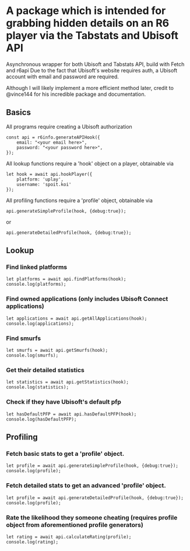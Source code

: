 # A package which is intended for grabbing hidden details on an R6 player via the Tabstats and Ubisoft API
Asynchronous wrapper for both Ubisoft and Tabstats API, build with Fetch and r6api
Due to the fact that Ubisoft's website requires auth, a Ubisoft account with email and password are required.

Although I will likely implement a more efficient method later, credit to @vince144 for his incredible package and documentation.

## Basics
All programs require creating a Ubisoft authorization
```
const api = r6info.generateAPIHook({ 
	email: "<your email here>", 
	password: "<your password here>",
});
```
All lookup functions require a 'hook' object on a player, obtainable via
```
let hook = await api.hookPlayer({
	platform: 'uplay',
	username: 'spoit.koi'
});
```
All profiling functions require a 'profile' object, obtainable via
```
api.generateSimpleProfile(hook, {debug:true});
```
or 
```
api.generateDetailedProfile(hook, {debug:true});
```

## Lookup
### Find linked platforms
```
let platforms = await api.findPlatforms(hook);
console.log(platforms);
```

### Find owned applications (only includes Ubisoft Connect applications)
```
let applications = await api.getAllApplications(hook);
console.log(applications);
```

### Find smurfs
```
let smurfs = await api.getSmurfs(hook);
console.log(smurfs);
```

### Get their detailed statistics
```
let statistics = await api.getStatistics(hook);
console.log(statistics);
 ```

### Check if they have Ubisoft's default pfp
```
let hasDefaultPFP = await api.hasDefaultPFP(hook);
console.log(hasDefaultPFP);
```


## Profiling
### Fetch basic stats to get a 'profile' object.
```
let profile = await api.generateSimpleProfile(hook, {debug:true});
console.log(profile);
```
### Fetch detailed stats to get an advanced 'profile' object.
```
let profile = await api.generateDetailedProfile(hook, {debug:true});
console.log(profile);
```

### Rate the likelihood they someone cheating (requires profile object from aforementioned profile generators)
```
let rating = await api.calculateRating(profile);
console.log(rating);
```
